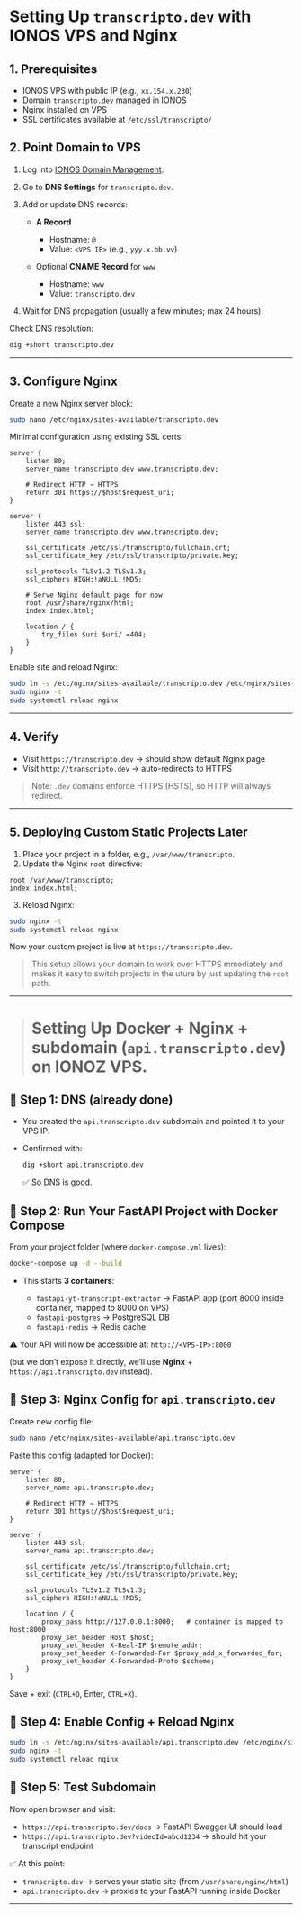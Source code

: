 
# Setting Up `transcripto.dev` with IONOS VPS and Nginx

## 1. Prerequisites

* IONOS VPS with public IP (e.g., `xx.154.x.230`)
* Domain `transcripto.dev` managed in IONOS
* Nginx installed on VPS
* SSL certificates available at `/etc/ssl/transcripto/`

## 2. Point Domain to VPS

1. Log into [IONOS Domain Management](https://my.ionos.co.uk/domains).
2. Go to **DNS Settings** for `transcripto.dev`.
3. Add or update DNS records:

   * **A Record**

     * Hostname: `@`
     * Value: `<VPS IP>` (e.g., `yyy.x.bb.vv`)
   * Optional **CNAME Record** for `www`

     * Hostname: `www`
     * Value: `transcripto.dev`
4. Wait for DNS propagation (usually a few minutes; max 24 hours).

Check DNS resolution:

```bash
dig +short transcripto.dev
```

---

## 3. Configure Nginx

Create a new Nginx server block:

```bash
sudo nano /etc/nginx/sites-available/transcripto.dev
```

Minimal configuration using existing SSL certs:

```nginx
server {
    listen 80;
    server_name transcripto.dev www.transcripto.dev;

    # Redirect HTTP → HTTPS
    return 301 https://$host$request_uri;
}

server {
    listen 443 ssl;
    server_name transcripto.dev www.transcripto.dev;

    ssl_certificate /etc/ssl/transcripto/fullchain.crt;
    ssl_certificate_key /etc/ssl/transcripto/private.key;

    ssl_protocols TLSv1.2 TLSv1.3;
    ssl_ciphers HIGH:!aNULL:!MD5;

    # Serve Nginx default page for now
    root /usr/share/nginx/html;
    index index.html;

    location / {
        try_files $uri $uri/ =404;
    }
}
```

Enable site and reload Nginx:

```bash
sudo ln -s /etc/nginx/sites-available/transcripto.dev /etc/nginx/sites-enabled/
sudo nginx -t
sudo systemctl reload nginx
```

---

## 4. Verify

* Visit `https://transcripto.dev` → should show default Nginx page
* Visit `http://transcripto.dev` → auto-redirects to HTTPS

> Note: `.dev` domains enforce HTTPS (HSTS), so HTTP will always redirect.

---

## 5. Deploying Custom Static Projects Later

1. Place your project in a folder, e.g., `/var/www/transcripto`.
2. Update the Nginx `root` directive:

```nginx
root /var/www/transcripto;
index index.html;
```

3. Reload Nginx:

```bash
sudo nginx -t
sudo systemctl reload nginx
```

Now your custom project is live at `https://transcripto.dev`.



> This setup allows your domain to work over HTTPS mmediately and makes it easy to switch projects in the uture by just updating the `root` path.

----
> # Setting Up **Docker + Nginx + subdomain (`api.transcripto.dev`)** on IONOZ VPS.

## 🚀 Step 1: DNS (already done)

* You created the `api.transcripto.dev` subdomain and pointed it to your VPS IP.
* Confirmed with:

  ```bash
  dig +short api.transcripto.dev
  ```
  ✅ So DNS is good.

## 🚀 Step 2: Run Your FastAPI Project with Docker Compose

From your project folder (where `docker-compose.yml` lives):

```bash
docker-compose up -d --build
```
* This starts **3 containers**:

  * `fastapi-yt-transcript-extractor` → FastAPI app (port 8000 inside container, mapped to 8000 on VPS)
  * `fastapi-postgres` → PostgreSQL DB
  * `fastapi-redis` → Redis cache

⚠️ Your API will now be accessible at:
`http://<VPS-IP>:8000`

(but we don’t expose it directly, we’ll use **Nginx** + `https://api.transcripto.dev` instead).

## 🚀 Step 3: Nginx Config for `api.transcripto.dev`

Create new config file:

```bash
sudo nano /etc/nginx/sites-available/api.transcripto.dev
```

Paste this config (adapted for Docker):

```nginx
server {
    listen 80;
    server_name api.transcripto.dev;

    # Redirect HTTP → HTTPS
    return 301 https://$host$request_uri;
}

server {
    listen 443 ssl;
    server_name api.transcripto.dev;

    ssl_certificate /etc/ssl/transcripto/fullchain.crt;
    ssl_certificate_key /etc/ssl/transcripto/private.key;

    ssl_protocols TLSv1.2 TLSv1.3;
    ssl_ciphers HIGH:!aNULL:!MD5;

    location / {
        proxy_pass http://127.0.0.1:8000;   # container is mapped to host:8000
        proxy_set_header Host $host;
        proxy_set_header X-Real-IP $remote_addr;
        proxy_set_header X-Forwarded-For $proxy_add_x_forwarded_for;
        proxy_set_header X-Forwarded-Proto $scheme;
    }
}
```
Save + exit (`CTRL+O`, Enter, `CTRL+X`).

## 🚀 Step 4: Enable Config + Reload Nginx

```bash
sudo ln -s /etc/nginx/sites-available/api.transcripto.dev /etc/nginx/sites-enabled/
sudo nginx -t
sudo systemctl reload nginx
```
## 🚀 Step 5: Test Subdomain

Now open browser and visit:

* `https://api.transcripto.dev/docs` → FastAPI Swagger UI should load
* `https://api.transcripto.dev?videoId=abcd1234` → should hit your transcript endpoint

✅ At this point:
* `transcripto.dev` → serves your static site (from `/usr/share/nginx/html`)
* `api.transcripto.dev` → proxies to your FastAPI running inside Docker
---
